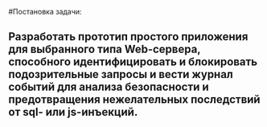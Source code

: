 #Постановка задачи:

## Разработать прототип простого приложения для выбранного типа Web-сервера, способного идентифицировать и блокировать подозрительные запросы  и вести журнал событий для анализа безопасности и предотвращения нежелательных последствий от sql- или js-инъекций.
